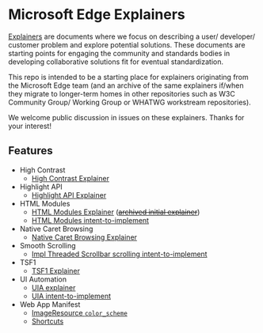 # Microsoft Edge Explainers

[Explainers](https://w3ctag.github.io/explainers) are documents where we focus on describing a user/ developer/ customer problem and explore potential solutions. These documents are starting points for engaging the community and standards bodies in developing collaborative solutions fit for eventual standardization.

This repo is intended to be a starting place for explainers originating from the Microsoft Edge team (and an archive of the same explainers if/when they migrate to longer-term homes in other repositories such as W3C Community Group/ Working Group or WHATWG workstream repositories).

We welcome public discussion in issues on these explainers. Thanks for your interest! 

## Features

* High Contrast
  * [High Contrast Explainer](HighContrast/explainer.md)
* Highlight API
  * [Highlight API Explainer](highlight/explainer.md)
* HTML Modules
  * [HTML Modules Explainer](https://github.com/w3c/webcomponents/blob/gh-pages/proposals/html-modules-explainer.md) (~~[archived initial explainer](HTMLModules/explainer.md)~~)
  * [HTML Modules intent-to-implement](HTMLModules/i2i.md)
* Native Caret Browsing
  * [Native Caret Browsing Explainer](CaretBrowsing/explainer.md)
* Smooth Scrolling
  * [Impl Threaded Scrollbar scrolling intent-to-implement](https://groups.google.com/a/chromium.org/forum/#!topic/input-dev/6ACOSDoAik4)
* TSF1 
  * [TSF1 Explainer](TSF1/explainer.md)
* UI Automation
  * [UIA explainer](UIA/explainer.md)
  * [UIA intent-to-implement](UIA/i2i.md)
* Web App Manifest
  * [ImageResource `color_scheme`](ImageResource-color_scheme/explainer.md)
  * [Shortcuts](Shortcuts/explainer.md)
